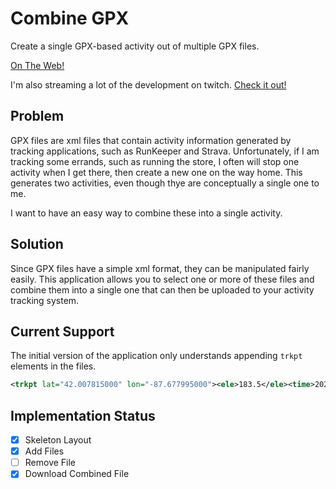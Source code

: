 # Combine GPX

Create a single GPX-based activity out of multiple GPX files.

[On The Web!](https://combinegpx.coreyhaines.com/)

I'm also streaming a lot of the development on twitch. [Check it out!](https://www.twitch.tv/coreyhaines)

## Problem
GPX files are xml files that contain activity information generated by tracking applications, such as RunKeeper and Strava. Unfortunately, if I am tracking some errands, such as running the store, I often will stop one activity when I get there, then create a new one on the way home. This generates two activities, even though thye are conceptually a single one to me.

I want to have an easy way to combine these into a single activity.


## Solution

Since GPX files have a simple xml format, they can be manipulated fairly easily. This application allows you to select one or more of these files and combine them into a single one that can then be uploaded to your activity tracking system.

## Current Support

The initial version of the application only understands appending `trkpt` elements in the files.

```xml
<trkpt lat="42.007815000" lon="-87.677995000"><ele>183.5</ele><time>2020-08-17T19:23:51Z</time></trkpt>
```

## Implementation Status

- [x] Skeleton Layout
- [x] Add Files
- [ ] Remove File
- [x] Download Combined File
